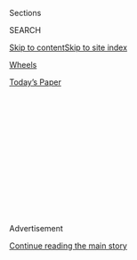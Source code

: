 <div id="app">

<div>

<div>

<div>

<div class="NYTAppHideMasthead css-1q2w90k e1suatyy0">

<div class="section css-ui9rw0 e1suatyy2">

<div class="css-eph4ug er09x8g0">

<div class="css-6n7j50">

</div>

<span class="css-1dv1kvn">Sections</span>

<div class="css-10488qs">

<span class="css-1dv1kvn">SEARCH</span>

</div>

[Skip to content](#site-content)[Skip to site
index](#site-index)

</div>

<div id="masthead-section-label" class="css-1wr3we4 eaxe0e00">

[Wheels](https://www.nytimes3xbfgragh.onion/pages/automobiles/wheels/index.html)

</div>

<div class="css-10698na e1huz5gh0">

</div>

</div>

<div id="masthead-bar-one" class="section hasLinks css-15hmgas e1csuq9d3">

<div class="css-uqyvli e1csuq9d0">

</div>

<div class="css-1uqjmks e1csuq9d1">

</div>

<div class="css-9e9ivx">

[](https://myaccount.nytimes3xbfgragh.onion/auth/login?response_type=cookie&client_id=vi)

</div>

<div class="css-1bvtpon e1csuq9d2">

[Today’s
Paper](https://www.nytimes3xbfgragh.onion/section/todayspaper)

</div>

</div>

</div>

</div>

<div data-aria-hidden="false">

<div id="site-content" data-role="main">

<div>

<div class="css-1aor85t" style="opacity:0.000000001;z-index:-1;visibility:hidden">

<div class="css-1hqnpie">

<div class="css-epjblv">

<span class="css-17xtcya">[Wheels](/pages/automobiles/wheels/index.html)</span><span class="css-x15j1o">|</span><span class="css-fwqvlz">More
Luxury Buyers Ditch the Imports and Pick Up a
Truck</span>

</div>

<div class="css-k008qs">

<div class="css-1iwv8en">

<span class="css-18z7m18"></span>

<div>

</div>

</div>

<span class="css-1n6z4y">https://nyti.ms/2C2r8di</span>

<div class="css-1705lsu">

<div class="css-4xjgmj">

<div class="css-4skfbu" data-role="toolbar" data-aria-label="Social Media Share buttons, Save button, and Comments Panel with current comment count" data-testid="share-tools">

  - 
  - 
  - 
  - 
    
    <div class="css-6n7j50">
    
    </div>

  - 

</div>

</div>

</div>

</div>

</div>

</div>

<div class="css-13pd83m">

</div>

<div id="top-wrapper" class="css-1sy8kpn">

<div id="top-slug" class="css-l9onyx">

Advertisement

</div>

[Continue reading the main
story](#after-top)

<div class="ad top-wrapper" style="text-align:center;height:100%;display:block;min-height:250px">

<div id="top" class="place-ad" data-position="top" data-size-key="top">

</div>

</div>

<div id="after-top">

</div>

</div>

<div id="sponsor-wrapper" class="css-1hyfx7x">

<div id="sponsor-slug" class="css-19vbshk">

Supported by

</div>

[Continue reading the main
story](#after-sponsor)

<div id="sponsor" class="ad sponsor-wrapper" style="text-align:center;height:100%;display:block">

</div>

<div id="after-sponsor">

</div>

</div>

[Wheels](/column/wheels "Wheels")

<div class="css-1vkm6nb ehdk2mb0">

# More Luxury Buyers Ditch the Imports and Pick Up a Truck

</div>

<div class="css-79elbk" data-testid="photoviewer-wrapper">

<div class="css-z3e15g" data-testid="photoviewer-wrapper-hidden">

</div>

<div class="css-1a48zt4 ehw59r15" data-testid="photoviewer-children">

![<span class="css-16f3y1r e13ogyst0" data-aria-hidden="true">Lee
Victorian of Ann Arbor, Mich., with his 2017 Ford F-150 Raptor pickup
truck at a carwash. Mr. Victorian added options to the premium model
that brought the sticker price to about
$80,000.</span><span class="css-cnj6d5 e1z0qqy90" itemprop="copyrightHolder"><span class="css-1ly73wi e1tej78p0">Credit...</span><span><span>Brittany
Greeson for The New York
Times</span></span></span>](https://static01.graylady3jvrrxbe.onion/images/2018/02/16/business/16WHEELS1/merlin_133871898_68f70028-e776-4d29-8755-b92b7a9361e5-articleLarge.jpg?quality=75&auto=webp&disable=upscale)

</div>

</div>

<div class="css-xt80pu e12qa4dv0">

<div class="css-18e8msd">

<div class="css-vp77d3 epjyd6m0">

<div class="css-1baulvz">

By [<span class="css-1baulvz last-byline" itemprop="name">Neal E.
Boudette</span>](https://www.nytimes3xbfgragh.onion/by/neal-e-boudette)

</div>

</div>

  - Feb. 15,
    2018

  - 
    
    <div class="css-4xjgmj">
    
    <div class="css-d8bdto" data-role="toolbar" data-aria-label="Social Media Share buttons, Save button, and Comments Panel with current comment count" data-testid="share-tools">
    
      - 
      - 
      - 
      - 
        
        <div class="css-6n7j50">
        
        </div>
    
      - 
    
    </div>
    
    </div>

</div>

</div>

<div class="section meteredContent css-1r7ky0e" name="articleBody" itemprop="articleBody">

<div class="css-1fanzo5 StoryBodyCompanionColumn">

<div class="css-53u6y8">

When Lee Victorian was looking for an upscale car to complement his
wife’s BMW last year, he was leaning toward an Audi A6 — a sedan whose
acceleration, refinement and dazzling array of advanced technologies,
like automatic braking and radar-based cruise control, he found
alluring.

But what he drove off the lot was an entirely different kind of premium
vehicle, and one more luxury buyers are choosing: a pickup truck.

Mr. Victorian, a retired Michigan state trooper, bought a Raptor version
of the Ford F-150. The Raptor is a truck with the soul of a racecar: It
has a 450-horsepower engine, a 10-speed transmission, electronic ride
settings for seven different road surfaces, big chrome wheels, a power
tailgate, cameras at all four corners and an adaptive cruise control
system similar to the Audi’s. With all those options, the sticker price
came to about $80,000.

“Man, this truck is so slick,” Mr. Victorian said. “I stop at a light
and people give me the thumbs up and take pictures of it. The truck is
the celebrity.”

</div>

</div>

<div class="css-1fanzo5 StoryBodyCompanionColumn">

<div class="css-53u6y8">

For the last few years, the auto industry has been roiled by a
significant shift in consumer tastes. In droves, Americans are turning
their backs on family sedans and small cars and flocking to bigger,
roomier models like sport utility vehicles and trucks. In January, two
of every three new vehicles sold were classified as trucks, including
S.U.V.s, pickups, minivans and the lighter cousins of S.U.V.s known as
crossovers.

Now a new dimension to this trend is emerging: Even upscale buyers who
long favored Lexus, Cadillac, Jaguar and the German luxury brands are
gravitating to trucks and S.U.V.s. What they are buying are often
special-edition, fully loaded models, like Mr. Victorian’s Raptor, that
sell for as much as or more than BMW’s flagship 7 Series sedan.

“We are seeing it,” said Tom Libby, an auto industry analyst at the
research firm IHS Markit. “There is movement from luxury cars to luxury
trucks.”

General Motors’ GMC brand — which sells only trucks and S.U.V.s —
accounted for 11.3 percent of domestic sales of models with an average
price of $60,000 or more in 2017, according to data from Edmunds.com.
Five years earlier, the brand made up a mere 0.1 percent of those sales.

</div>

</div>

<div class="css-1fanzo5 StoryBodyCompanionColumn">

<div class="css-53u6y8">

Ford and Chevrolet saw similar but smaller jumps, driven by increasing
high-end truck and S.U.V. sales. At the same time, the portion of
over-$60,000 sales for luxury brands including Porsche, Mercedes-Benz,
Lexus, Jaguar and Cadillac
shrank.

</div>

</div>

<div style="max-width:100%;margin:0 auto">

<div class="css-17dprlf" data-id="100000005743547" data-slug="suv-truck-sales" style="max-width:600px">

</div>

</div>

<div class="css-1fanzo5 StoryBodyCompanionColumn">

<div class="css-53u6y8">

That is providing a tailwind for the Detroit automakers when overall
new-vehicle sales in the United States are slowing. General Motors, Ford
and Fiat Chrysler, with its Jeep brand, dominate in trucks and S.U.V.s,
and now they’re scrambling to roll out more high-end versions.

It’s a competitive — and crucial — segment. With demand for cars
shriveling, the Detroit three and even some foreign manufacturers
acknowledge they are now losing money on many of the cars they sell. But
a $60,000 truck can generate tens of thousands of dollars in operating
profit.

At a recent investor conference, G.M. outlined a plan to produce more of
the pricey Denali versions of GMC S.U.V.s and trucks. The company showed
data indicating that the Denali line had an average sale price of
$56,000 — more than the average price of a BMW, a Mercedes-Benz or an
Audi.

“This thing,” G.M.’s president, Dan Ammann, said of the Denali line, “is
a money machine.”

The other Detroit carmakers are heading in the same direction.

In October, Ford began making new versions of its eight-passenger Ford
Expedition and Lincoln Navigator full-size S.U.V.s, and already has
decided to make 25 percent more this year than it originally planned. In
January, Navigators sold for an average of $77,000, thanks to strong
sales of the top-of-the-line Black Label edition.

Fiat Chrysler is preparing to add more Jeep models, including a pickup
and a full-size Grand Wagoneer.

</div>

</div>

<div class="css-1fanzo5 StoryBodyCompanionColumn">

<div class="css-53u6y8">

In 2017, S.U.V.s and crossovers made up 41 percent of the market in the
United States, up from 30 percent in 2013, according to Autodata. Luxury
cars have gone in the opposite direction: They made up 5.4 percent of
the market last year, down from 7.5 percent four years earlier.

And the priciest S.U.V.s and trucks are selling fastest. The high-end
Lariat, King Ranch and Raptor models make up more than half of all F-150
sales, up from one-third a few years ago. Denali editions account for 29
percent of GMC’s sales, up from 21 percent.

Low gasoline prices are one reason that sales of high-end trucks are
rising. Years ago, pickups and big S.U.V.s often traveled only 11 or 12
miles on a gallon of gas. Today, their fuel economy is often double
that.

“The complaint that S.U.V.s are horrible on gas is not such a roadblock
anymore,” said Mark Scarpelli, owner of two Chevrolet dealerships and a
Chrysler-Dodge-Jeep franchise in Illinois.

</div>

</div>

<div class="css-79elbk" data-testid="photoviewer-wrapper">

<div class="css-z3e15g" data-testid="photoviewer-wrapper-hidden">

</div>

<div class="css-1a48zt4 ehw59r15" data-testid="photoviewer-children">

![<span class="css-16f3y1r e13ogyst0" data-aria-hidden="true">Mr.
Victorian’s F-150 includes options like an adaptive cruise control
system similar to one available in the Audi sedan he also considered
buying.</span><span class="css-cnj6d5 e1z0qqy90" itemprop="copyrightHolder"><span class="css-1ly73wi e1tej78p0">Credit...</span><span>Brittany
Greeson for The New York
Times</span></span>](https://static01.graylady3jvrrxbe.onion/images/2018/02/16/business/16WHEELS2/merlin_133871958_e99afd80-fff1-49d3-a367-14dc8f64ea80-articleLarge.jpg?quality=75&auto=webp&disable=upscale)

</div>

</div>

<div class="css-1fanzo5 StoryBodyCompanionColumn">

<div class="css-53u6y8">

At the same time, automakers have appointed special-edition S.U.V.s and
trucks with the same kinds of advanced technologies and comfort features
that consumers once found only in luxury cars. Want an interior trimmed
in African mahogany? You can get it in the Black Label Navigator. Want
an S.U.V. that accelerates like a Porsche (and isn’t a Porsche)? Try the
Jeep Grand Cherokee Trackhawk and its 707-horsepower V8.

Chuck Ducher, a retired school psychologist in Onsted, Mich., just
bought an F-150 Lariat with a bevy of options, including heated rear
seats. “I can put my mother back there, and she’s in heaven,” he said.
“There’s no doubt in my mind this is a luxury vehicle.”

</div>

</div>

<div class="css-1fanzo5 StoryBodyCompanionColumn">

<div class="css-53u6y8">

Wes Lutz, owner of a Chrysler-Dodge-Jeep dealership in Jackson, Mich.,
said he was surprised at the way customers were snapping up the most
expensive models on his lot. This month, he had two Trackhawks this
month, each with a sticker price of $93,000.

“They won’t be here more than a few weeks,” he said. “It’s incredible.
We never used to play in that price range.”

Increasing competition from upmarket S.U.V.s and trucks is adding to the
struggles of the luxury makers. Most have long relied on cars for the
bulk of their sales, and are suffering now that bigger vehicles are in
favor. In 2017, for example, BMW’s sales to individual customers at
dealerships in the United States fell more than 5 percent, according
data shared among automakers. The decline in BMW’s total sales was less
because of a big jump in sales to rental car fleets, a type of customer
that luxury brands tended to shun in the past.

Out in Tacoma, Wash., Gary Gilchrist sees the trend just about every
week at his GMC dealership.

“We’ve been taking in Lexuses on trade-ins, BMWs,” he said. This month,
he said, a customer turned in a 2012 BMW 550i and bought a $71,000 GMC
Sierra Denali pickup.

“People used to want German cars for the image factor,” Mr. Gilchrist
said. “Now, if you have a Denali, you get that. People turn their heads
to look.”

</div>

</div>

</div>

<div>

</div>

<div>

</div>

<div>

</div>

<div>

<div id="bottom-wrapper" class="css-1ede5it">

<div id="bottom-slug" class="css-l9onyx">

Advertisement

</div>

[Continue reading the main
story](#after-bottom)

<div id="bottom" class="ad bottom-wrapper" style="text-align:center;height:100%;display:block;min-height:90px">

</div>

<div id="after-bottom">

</div>

</div>

</div>

</div>

</div>

## Site Index

<div>

</div>

## Site Information Navigation

  - [© <span>2020</span> <span>The New York Times
    Company</span>](https://help.nytimes3xbfgragh.onion/hc/en-us/articles/115014792127-Copyright-notice)

<!-- end list -->

  - [NYTCo](https://www.nytco.com/)
  - [Contact
    Us](https://help.nytimes3xbfgragh.onion/hc/en-us/articles/115015385887-Contact-Us)
  - [Work with us](https://www.nytco.com/careers/)
  - [Advertise](https://nytmediakit.com/)
  - [T Brand Studio](http://www.tbrandstudio.com/)
  - [Your Ad
    Choices](https://www.nytimes3xbfgragh.onion/privacy/cookie-policy#how-do-i-manage-trackers)
  - [Privacy](https://www.nytimes3xbfgragh.onion/privacy)
  - [Terms of
    Service](https://help.nytimes3xbfgragh.onion/hc/en-us/articles/115014893428-Terms-of-service)
  - [Terms of
    Sale](https://help.nytimes3xbfgragh.onion/hc/en-us/articles/115014893968-Terms-of-sale)
  - [Site
    Map](https://spiderbites.nytimes3xbfgragh.onion)
  - [Help](https://help.nytimes3xbfgragh.onion/hc/en-us)
  - [Subscriptions](https://www.nytimes3xbfgragh.onion/subscription?campaignId=37WXW)

</div>

</div>

</div>

</div>
